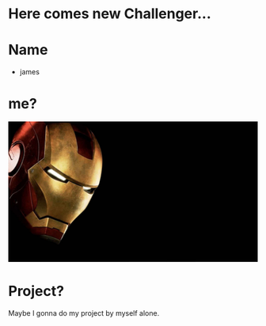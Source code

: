 # Here comes new Challenger...
 

# Name
* james


# me?
 <img src="/img/Iron_Man.jpg"></img>


# Project? 
Maybe I gonna do my project by myself alone.
